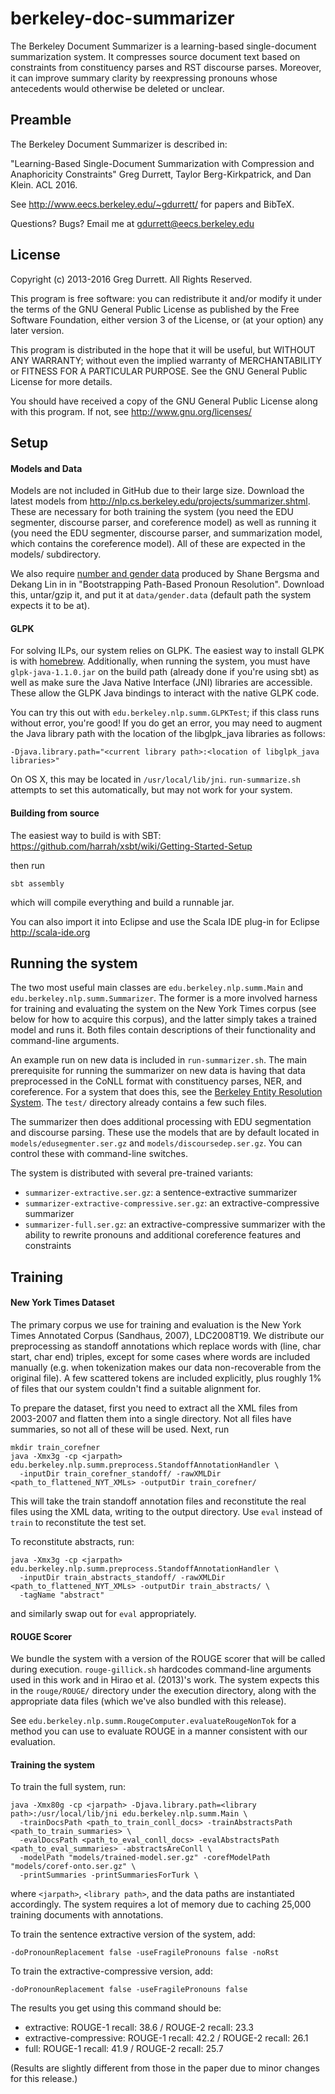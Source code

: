 berkeley-doc-summarizer
=======================

The Berkeley Document Summarizer is a learning-based single-document
summarization system.  It compresses source document text based on constraints
from constituency parses and RST discourse parses. Moreover, it can improve
summary clarity by reexpressing pronouns whose antecedents would otherwise be
deleted or unclear.



## Preamble

The Berkeley Document Summarizer is described in:

"Learning-Based Single-Document Summarization with Compression and Anaphoricity Constraints"
Greg Durrett, Taylor Berg-Kirkpatrick, and Dan Klein. ACL 2016.

See http://www.eecs.berkeley.edu/~gdurrett/ for papers and BibTeX.

Questions? Bugs? Email me at gdurrett@eecs.berkeley.edu



## License

Copyright (c) 2013-2016 Greg Durrett. All Rights Reserved.

This program is free software: you can redistribute it and/or modify
it under the terms of the GNU General Public License as published by
the Free Software Foundation, either version 3 of the License, or
(at your option) any later version.

This program is distributed in the hope that it will be useful,
but WITHOUT ANY WARRANTY; without even the implied warranty of
MERCHANTABILITY or FITNESS FOR A PARTICULAR PURPOSE.  See the
GNU General Public License for more details.

You should have received a copy of the GNU General Public License
along with this program.  If not, see http://www.gnu.org/licenses/


## Setup

#### Models and Data

Models are not included in GitHub due to their large size. Download the latest
models from http://nlp.cs.berkeley.edu/projects/summarizer.shtml. These
are necessary for both training the system (you need the EDU segmenter, discourse
parser, and coreference model) as well as running it (you need the EDU segmenter,
discourse parser, and summarization model, which contains the coreference model).
All of these are expected in the models/ subdirectory.

We also require [number and gender data](http://www.cs.utexas.edu/~gdurrett/data/gender.data.tgz)
produced by Shane Bergsma and Dekang Lin in in "Bootstrapping Path-Based Pronoun Resolution".
Download this, untar/gzip it, and put it at `data/gender.data` (default path the system
expects it to be at).

#### GLPK

For solving ILPs, our system relies on GLPK.  The easiest way to install GLPK
is with [homebrew](http://brew.sh/). Additionally, when running the system, you
must have ```glpk-java-1.1.0.jar``` on the build path (already done if you're
using sbt) as well as make sure the Java Native Interface (JNI) libraries are
accessible. These allow the GLPK Java bindings to interact with the native GLPK
code.

You can try this out with ```edu.berkeley.nlp.summ.GLPKTest```; if this class runs
without error, you're good! If you do get an error, you may need to augment the
Java library path with the location of the libglpk_java libraries as follows:

    -Djava.library.path="<current library path>:<location of libglpk_java libraries>"
    
On OS X, this may be located in ```/usr/local/lib/jni```. ```run-summarize.sh```
attempts to set this automatically, but may not work for your system.

#### Building from source

The easiest way to build is with SBT:
https://github.com/harrah/xsbt/wiki/Getting-Started-Setup

then run

    sbt assembly

which will compile everything and build a runnable jar.

You can also import it into Eclipse and use the Scala IDE plug-in for Eclipse
http://scala-ide.org



## Running the system

The two most useful main classes are ```edu.berkeley.nlp.summ.Main``` and
```edu.berkeley.nlp.summ.Summarizer```. The former is a more involved harness
for training and evaluating the system on the New York Times corpus (see below
for how to acquire this corpus), and the latter simply takes a trained model
and runs it. Both files contain descriptions of their functionality and command-line
arguments.

An example run on new data is included in ```run-summarizer.sh```. The main
prerequisite for running the summarizer on new data is having that data preprocessed
in the CoNLL format with constituency parses, NER, and coreference. For a system that
does this, see the [Berkeley Entity Resolution System](https://github.com/gregdurrett/berkeley-entity).
The ```test/``` directory already contains a few such files.

The summarizer then does additional processing with EDU segmentation and discourse parsing.
These use the models that are by default located in ```models/edusegmenter.ser.gz``` and
```models/discoursedep.ser.gz```. You can control these with command-line switches.

The system is distributed with several pre-trained variants:

* ```summarizer-extractive.ser.gz```: a sentence-extractive summarizer
* ```summarizer-extractive-compressive.ser.gz```: an extractive-compressive summarizer
* ```summarizer-full.ser.gz```: an extractive-compressive summarizer with the ability to rewrite pronouns
and additional coreference features and constraints



## Training

#### New York Times Dataset

The primary corpus we use for training and evaluation is the New York Times Annotated Corpus
(Sandhaus, 2007), LDC2008T19. We distribute our preprocessing as standoff annotations which
replace words with (line, char start, char end) triples, except for some cases where words are
included manually (e.g. when tokenization makes our data non-recoverable from the original
file). A few scattered tokens are included explicitly, plus roughly 1% of files that our
system couldn't find a suitable alignment for.

To prepare the dataset, first you need to extract all the XML files from 2003-2007 and flatten
them into a single directory. Not all files have summaries, so not all of these will
be used. Next, run

    mkdir train_corefner
    java -Xmx3g -cp <jarpath> edu.berkeley.nlp.summ.preprocess.StandoffAnnotationHandler \
      -inputDir train_corefner_standoff/ -rawXMLDir <path_to_flattened_NYT_XMLs> -outputDir train_corefner/

This will take the train standoff annotation files and reconstitute
the real files using the XML data, writing to the output directory. Use ```eval``` instead of ```train```
to reconstitute the test set.
    
To reconstitute abstracts, run:

    java -Xmx3g -cp <jarpath> edu.berkeley.nlp.summ.preprocess.StandoffAnnotationHandler \
      -inputDir train_abstracts_standoff/ -rawXMLDir <path_to_flattened_NYT_XMLs> -outputDir train_abstracts/ \
      -tagName "abstract"

and similarly swap out for ```eval``` appropriately.

#### ROUGE Scorer

We bundle the system with a version of the ROUGE scorer that will be called during
execution. ```rouge-gillick.sh``` hardcodes command-line arguments used in this work and
in Hirao et al. (2013)'s work. The system expects this in the ```rouge/ROUGE/``` directory
under the execution directory, along with the appropriate data files (which we've also
bundled with this release).

See ```edu.berkeley.nlp.summ.RougeComputer.evaluateRougeNonTok``` for a method you can
use to evaluate ROUGE in a manner consistent with our evaluation.

#### Training the system

To train the full system, run:

    java -Xmx80g -cp <jarpath> -Djava.library.path=<library path>:/usr/local/lib/jni edu.berkeley.nlp.summ.Main \
      -trainDocsPath <path_to_train_conll_docs> -trainAbstractsPath <path_to_train_summaries> \
      -evalDocsPath <path_to_eval_conll_docs> -evalAbstractsPath <path_to_eval_summaries> -abstractsAreConll \
      -modelPath "models/trained-model.ser.gz" -corefModelPath "models/coref-onto.ser.gz" \
      -printSummaries -printSummariesForTurk \

where ```<jarpath>```, ```<library path>```, and the data paths are instantiated accordingly. The system requires a lot
of memory due to caching 25,000 training documents with annotations.

To train the sentence extractive version of the system, add:

    -doPronounReplacement false -useFragilePronouns false -noRst

To train the extractive-compressive version, add:

    -doPronounReplacement false -useFragilePronouns false


The results you get using this command should be:

* extractive: ROUGE-1 recall: 38.6 / ROUGE-2 recall: 23.3
* extractive-compressive: ROUGE-1 recall: 42.2 / ROUGE-2 recall: 26.1
* full: ROUGE-1 recall: 41.9 / ROUGE-2 recall: 25.7

(Results are slightly different from those in the paper due to minor changes for this
release.)

